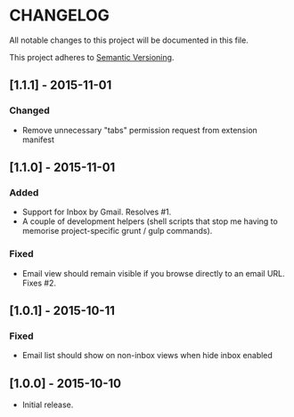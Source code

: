 # CHANGELOG
All notable changes to this project will be documented in this file.

This project adheres to [Semantic Versioning](http://semver.org/).

## [1.1.1] - 2015-11-01
### Changed
- Remove unnecessary "tabs" permission request from extension manifest

## [1.1.0] - 2015-11-01
### Added
- Support for Inbox by Gmail. Resolves #1.
- A couple of development helpers (shell scripts that stop me having to memorise project-specific grunt / gulp commands).

### Fixed
- Email view should remain visible if you browse directly to an email URL. Fixes #2.

## [1.0.1] - 2015-10-11
### Fixed
- Email list should show on non-inbox views when hide inbox enabled

## [1.0.0] - 2015-10-10
- Initial release.